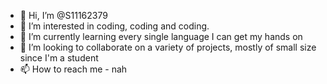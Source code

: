 - 👋 Hi, I’m @S11162379
- 👀 I’m interested in coding, coding and coding.
- 🌱 I’m currently learning every single language I can get my hands on
- 💞️ I’m looking to collaborate on a variety of projects, mostly of small size since I'm a student
- 📫 How to reach me - nah

<!---
S11162379/S11162379 is a ✨ special ✨ repository because its `README.md` (this file) appears on your GitHub profile.
You can click the Preview link to take a look at your changes.
--->
